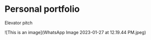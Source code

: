 # Personal portfolio


Elevator pitch

![This is an image](WhatsApp Image 2023-01-27 at 12.19.44 PM.jpeg)

